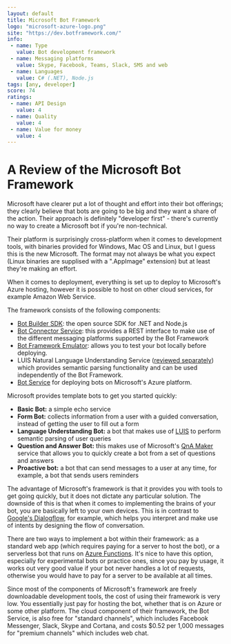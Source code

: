 ```yaml
---
layout: default
title: Microsoft Bot Framework
logo: "microsoft-azure-logo.png"
site: "https://dev.botframework.com/"
info:
 - name: Type
   value: Bot development framework
 - name: Messaging platforms
   value: Skype, Facebook, Teams, Slack, SMS and web
 - name: Languages
   value: C# (.NET), Node.js
tags: [any, developer]
score: 74
ratings:
 - name: API Design
   value: 4
 - name: Quality
   value: 4
 - name: Value for money
   value: 4
---
```


A Review of the Microsoft Bot Framework
=======================================

Microsoft have clearer put a lot of thought and effort into their bot
offerings; they clearly believe that bots are going to be big and they
want a share of the action. Their approach is definitely "developer
first" - there's currently no way to create a Microsoft bot if you're
non-technical.

Their platform is surprisingly cross-platform when it comes to
development tools, with binaries provided for Windows, Mac OS and
Linux, but I guess this is the new Microsoft. The format may not
always be what you expect (Linux binaries are supplised with a
".AppImage" extension) but at least they're making an effort.

When it comes to deployment, everything is set up to deploy to
Microsoft's Azure hosting, however it is possible to host on other
cloud services, for example Amazon Web Service.

The framework consists of the following components:

 - [Bot Builder SDK](https://github.com/Microsoft/BotBuilder): the
   open source SDK for .NET and Node.js
 - [Bot Connector Service](https://docs.microsoft.com/en-us/bot-framework/rest-api/bot-framework-rest-connector-quickstart):
   this provides a REST interface to make use of the different
   messaging platforms supported by the Bot Framework
 - [Bot Framework Emulator](https://github.com/Microsoft/BotFramework-Emulator):
   allows you to test your bot locally before deploying.
 - LUIS Natural Language Understanding Service
   ([reviewed separately](/reviews/developer/luis-ai.html)) which
   provides semantic parsing functionality and can be used
   independently of the Bot Framework.
 - [Bot Service](https://azure.microsoft.com/en-gb/services/bot-service/)
   for deploying bots on Microsoft's Azure platform.

Microsoft provides template bots to get you started quickly:

 - **Basic Bot:** a simple echo service
 - **Form Bot:** collects information from a user with a guided
   conversation, instead of getting the user to fill out a form
 - **Language Understanding Bot:** a bot that makes use of
   [LUIS](/reviews/developer/luis-ai.html) to perform semantic parsing
   of user queries
 - **Question and Answer Bot:** this makes use of Microsoft's
   [QnA Maker](https://qnamaker.ai/) service that allows you to
   quickly create a bot from a set of questions and answers
 - **Proactive bot:** a bot that can send messages to a user at any
   time, for example, a bot that sends users reminders

The advantage of Microsoft's framework is that it provides you with
tools to get going quickly, but it does not dictate any particular
solution. The downside of this is that when it comes to implementing
the brains of your bot, you are basically left to your own
devices. This is in contrast to
[Google's Dialogflow](/non-technical/01-dialogflow.html), for example,
which helps you interpret and make use of intents by designing the
flow of conversation.

There are two ways to implement a bot within their framework: as a
standard web app (which requires paying for a server to host the bot),
or a serverless bot that runs on
[Azure Functions](https://azure.microsoft.com/en-gb/services/functions/).
It's nice to have this option, especially for experimental bots or
practice ones, since you pay by usage, it works out very good value if
your bot never handles a lot of requests, otherwise you would have to
pay for a server to be available at all times.

Since most of the components of Microsoft's framework are freely
downloadable development tools, the cost of using their framework is
very low. You essentially just pay for hosting the bot, whether that
is on Azure or some other platform. The cloud component of their
framework, the Bot Service, is also free for "standard channels",
which includes Facebook Messenger, Slack, Skype and Cortana, and costs
$0.52 per 1,000 messages for "premium channels" which includes web
chat.
